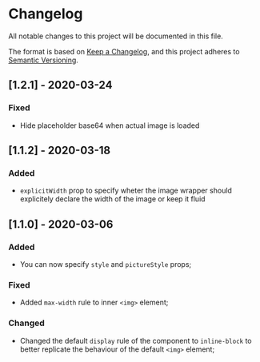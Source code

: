 # Changelog

All notable changes to this project will be documented in this file.

The format is based on [Keep a Changelog](https://keepachangelog.com/en/1.0.0/),
and this project adheres to [Semantic Versioning](https://semver.org/spec/v2.0.0.html).

## [1.2.1] - 2020-03-24

### Fixed

- Hide placeholder base64 when actual image is loaded

## [1.1.2] - 2020-03-18

### Added

- `explicitWidth` prop to specify wheter the image wrapper should explicitely declare the width of the image or keep it fluid

## [1.1.0] - 2020-03-06

### Added

- You can now specify `style` and `pictureStyle` props;

### Fixed

- Added `max-width` rule to inner `<img>` element;

### Changed

- Changed the default `display` rule of the component to `inline-block` to better replicate the behaviour of the default `<img>` element;
